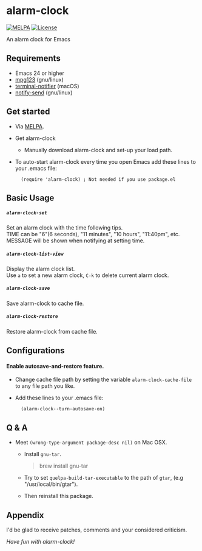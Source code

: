 # alarm-clock

[![MELPA](https://melpa.org/packages/alarm-clock-badge.svg)](https://melpa.org/#/alarm-clock)
[![License](http://img.shields.io/:license-gpl3-blue.svg)](http://www.gnu.org/licenses/gpl-3.0.html)

An alarm clock for Emacs

## Requirements

- Emacs 24 or higher
- [mpg123](http://mpg123.org) (gnu/linux)
- [terminal-notifier](https://github.com/julienXX/terminal-notifier) (macOS)
- [notify-send](https://manpages.debian.org/stretch/libnotify-bin/notify-send.1.en.html) (gnu/linux)

## Get started

- Via [MELPA](https://melpa.org).

- Get alarm-clock
  - Manually download alarm-clock and set-up your load path.
- To auto-start alarm-clock every time you open Emacs add these lines to your .emacs file:

        (require 'alarm-clock) ; Not needed if you use package.el

## Basic Usage

##### `alarm-clock-set`

Set an alarm clock with the time following tips.  
TIME can be "6"(6 seconds), "11 minutes", "10 hours", "11:40pm", etc.  
MESSAGE will be shown when notifying at setting time.

##### `alarm-clock-list-view`

Display the alarm clock list.  
Use `a` to set a new alarm clock, `C-k` to delete current alarm clock.

##### `alarm-clock-save`

Save alarm-clock to cache file.

##### `alarm-clock-restore`

Restore alarm-clock from cache file.

## Configurations

#### Enable autosave-and-restore feature.
- Change cache file path by setting the variable `alarm-clock-cache-file` to any file path you like.
- Add these lines to your .emacs file:

        (alarm-clock--turn-autosave-on)


## Q & A

- Meet `(wrong-type-argument package-desc nil)` on Mac OSX.

  - Install `gnu-tar`.

    > brew install gnu-tar

  - Try to set `quelpa-build-tar-executable` to the path of `gtar`, (e.g "/usr/local/bin/gtar").
  - Then reinstall this package.

## Appendix

I'd be glad to receive patches,
comments and your considered criticism.

_Have fun with alarm-clock!_
